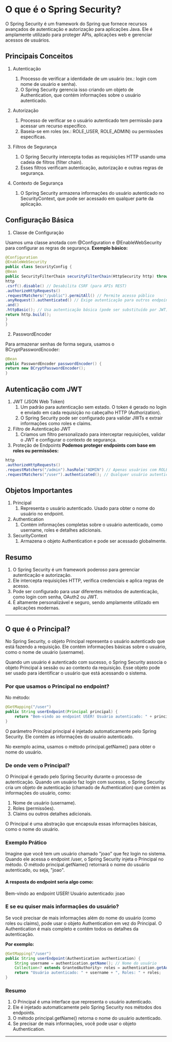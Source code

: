 # O que é o Spring Security?
O Spring Security é um framework do Spring que fornece recursos avançados de autenticação e autorização para aplicações Java. Ele é amplamente utilizado para proteger APIs, aplicações web e gerenciar acessos de usuários.

## Principais Conceitos
1. Autenticação
    1. Processo de verificar a identidade de um usuário (ex.: login com nome de usuário e senha).
    2. O Spring Security gerencia isso criando um objeto de Authentication, que contém informações sobre o usuário autenticado.

2. Autorização
   1. Processo de verificar se o usuário autenticado tem permissão para acessar um recurso específico.
   2. Baseia-se em roles (ex.: ROLE_USER, ROLE_ADMIN) ou permissões específicas.

3. Filtros de Segurança
    1. O Spring Security intercepta todas as requisições HTTP usando uma cadeia de filtros (filter chain).
    2. Esses filtros verificam autenticação, autorização e outras regras de segurança.

4. Contexto de Segurança
    1. O Spring Security armazena informações do usuário autenticado no SecurityContext, que pode ser acessado em qualquer parte da aplicação.

## Configuração Básica
1. Classe de Configuração

Usamos uma classe anotada com @Configuration e @EnableWebSecurity para configurar as regras de segurança.
**Exemplo básico:**
```java
@Configuration
@EnableWebSecurity
public class SecurityConfig {
@Bean
public SecurityFilterChain securityFilterChain(HttpSecurity http) throws Exception {
http
.csrf().disable() // Desabilita CSRF (para APIs REST)
.authorizeHttpRequests()
.requestMatchers("/public").permitAll() // Permite acesso público
.anyRequest().authenticated() // Exige autenticação para outros endpoints
.and()
.httpBasic(); // Usa autenticação básica (pode ser substituído por JWT)
return http.build();
}
}
```
2. PasswordEncoder

Para armazenar senhas de forma segura, usamos o BCryptPasswordEncoder:
```java
@Bean
public PasswordEncoder passwordEncoder() {
return new BCryptPasswordEncoder();
}
```
## Autenticação com JWT

1. JWT (JSON Web Token)
   1. Um padrão para autenticação sem estado. O token é gerado no login e enviado em cada requisição no cabeçalho HTTP (Authorization).
   2. O Spring Security pode ser configurado para validar JWTs e extrair informações como roles e claims.
2. Filtro de Autenticação JWT
   1. Criamos um filtro personalizado para interceptar requisições, validar o JWT e configurar o contexto de segurança.
3. Proteção de Endpoints
**Podemos proteger endpoints com base em roles ou permissões:**
```java
http
.authorizeHttpRequests()
.requestMatchers("/admin").hasRole("ADMIN") // Apenas usuários com ROLE_ADMIN
.requestMatchers("/user").authenticated(); // Qualquer usuário autenticado
```
## Objetos Importantes
1. Principal
   1. Representa o usuário autenticado. Usado para obter o nome do usuário no endpoint.
2. Authentication
   1. Contém informações completas sobre o usuário autenticado, como username, roles e detalhes adicionais.
3. SecurityContext
   1. Armazena o objeto Authentication e pode ser acessado globalmente.
## Resumo 
1. O Spring Security é um framework poderoso para gerenciar autenticação e autorização.
2. Ele intercepta requisições HTTP, verifica credenciais e aplica regras de acesso.
3. Pode ser configurado para usar diferentes métodos de autenticação, como login com senha, OAuth2 ou JWT.
4. É altamente personalizável e seguro, sendo amplamente utilizado em aplicações modernas.


---
## O que é o Principal?
No Spring Security, o objeto Principal representa o usuário autenticado que está fazendo a requisição. 
Ele contém informações básicas sobre o usuário, como o nome de usuário (username).

Quando um usuário é autenticado com sucesso, o Spring Security associa o objeto Principal à sessão ou ao contexto da requisição. 
Esse objeto pode ser usado para identificar o usuário que está acessando o sistema.

### Por que usamos o Principal no endpoint?
No método:

```java
@GetMapping("/user")
public String userEndpoint(Principal principal) {
    return "Bem-vindo ao endpoint USER! Usuário autenticado: " + principal.getName();
}
```
O parâmetro Principal principal é injetado automaticamente pelo Spring Security. Ele contém as informações do usuário autenticado. 

No exemplo acima, usamos o método principal.getName() para obter o nome do usuário.

### De onde vem o Principal?
O Principal é gerado pelo Spring Security durante o processo de autenticação. Quando um usuário faz login com sucesso, o Spring Security cria um objeto de autenticação (chamado de Authentication) que contém as informações do usuário, como:

1. Nome de usuário (username).
2. Roles (permissões).
3. Claims ou outros detalhes adicionais.

O Principal é uma abstração que encapsula essas informações básicas, como o nome do usuário.

### Exemplo Prático
Imagine que você tem um usuário chamado "joao" que fez login no sistema. Quando ele acessa o endpoint /user, o Spring Security injeta o Principal no método. O método principal.getName() retornará o nome do usuário autenticado, ou seja, "joao".

#### A resposta do endpoint seria algo como:

Bem-vindo ao endpoint USER! Usuário autenticado: joao

### E se eu quiser mais informações do usuário?

Se você precisar de mais informações além do nome do usuário (como roles ou claims), pode usar o objeto Authentication em vez do Principal. 
O Authentication é mais completo e contém todos os detalhes da autenticação.

**Por exemplo:**
```java
@GetMapping("/user")
public String userEndpoint(Authentication authentication) {
    String username = authentication.getName(); // Nome do usuário
    Collection<? extends GrantedAuthority> roles = authentication.getAuthorities(); // Roles do usuário
    return "Usuário autenticado: " + username + ", Roles: " + roles;
}
```
### Resumo
1. O Principal é uma interface que representa o usuário autenticado.
2. Ele é injetado automaticamente pelo Spring Security nos métodos dos endpoints.
3. O método principal.getName() retorna o nome do usuário autenticado.
4. Se precisar de mais informações, você pode usar o objeto Authentication.
---